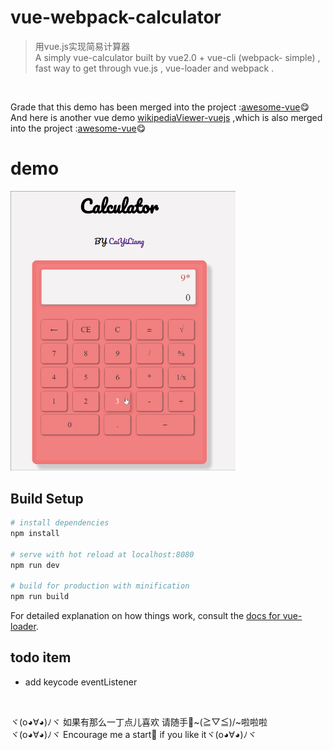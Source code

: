 # vue-webpack-calculator

> 用vue.js实现简易计算器<br>
>A simply vue-calculator built by vue2.0 + vue-cli (webpack- simple) ,<br> fast way to get through vue.js , vue-loader and webpack .
<br>

Grade that this demo has been merged into the project :<a href="https://github.com/vuejs/awesome-vue">awesome-vue</a>:yum:<br>
And here is another vue demo <a href="https://github.com/CaiYiLiang/vue-demos/tree/master/wikipediaViewer-vuejs">wikipediaViewer-vuejs</a> ,which is also merged into the project :<a href="https://github.com/vuejs/awesome-vue">awesome-vue</a>:yum:


# demo
<img src="./calculator_vuejs.gif" alt="calculator.vuejs-demo" width="360px" height="auto">
<br>

## Build Setup

``` bash
# install dependencies
npm install

# serve with hot reload at localhost:8080
npm run dev

# build for production with minification
npm run build
```
For detailed explanation on how things work, consult the [docs for vue-loader](http://vuejs.github.io/vue-loader).
<br>

## todo item
- add keycode eventListener
<br>

ヾ(o◕∀◕)ﾉヾ 如果有那么一丁点儿喜欢 请随手🌟~(≧▽≦)/~啦啦啦 <br>
ヾ(o◕∀◕)ﾉヾ Encourage me a start🌟 if you like itヾ(o◕∀◕)ﾉヾ 
